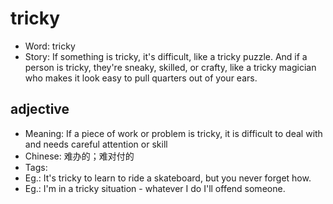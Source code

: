# tricky

- Word: tricky
- Story: If something is tricky, it's difficult, like a tricky puzzle. And if a person is tricky, they're sneaky, skilled, or crafty, like a tricky magician who makes it look easy to pull quarters out of your ears.

## adjective

- Meaning: If a piece of work or problem is tricky, it is difficult to deal with and needs careful attention or skill
- Chinese: 难办的；难对付的
- Tags: 
- Eg.: It's tricky to learn to ride a skateboard, but you never forget how.
- Eg.: I'm in a tricky situation - whatever I do I'll offend someone.

